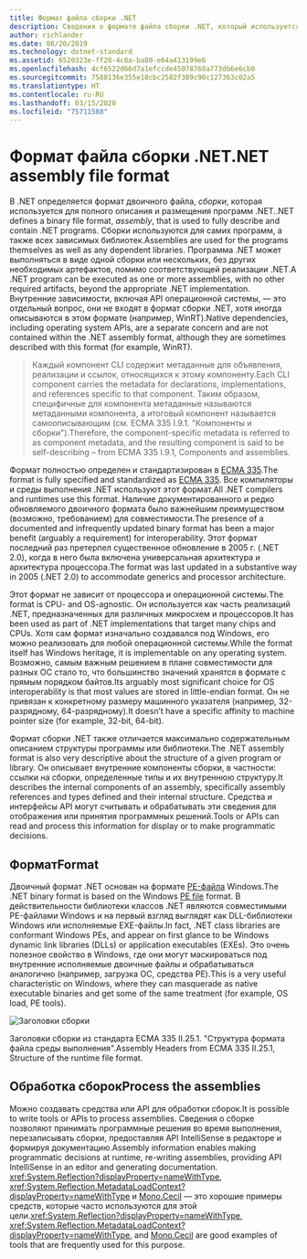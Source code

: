 ```yaml
---
title: Формат файла сборки .NET
description: Сведения о формате файла сборки .NET, который используется для описания и размещения приложений и библиотек .NET.
author: richlander
ms.date: 08/20/2019
ms.technology: dotnet-standard
ms.assetid: 6520323e-ff28-4c8a-ba80-e64a413199e6
ms.openlocfilehash: 4cf6522d66d7a1efccde45078768a773db6e6cb0
ms.sourcegitcommit: 7588136e355e10cbc2582f389c90c127363c02a5
ms.translationtype: HT
ms.contentlocale: ru-RU
ms.lasthandoff: 03/15/2020
ms.locfileid: "75711588"
---
```

# <a name="net-assembly-file-format"></a><span data-ttu-id="973c9-103">Формат файла сборки .NET</span><span class="sxs-lookup"><span data-stu-id="973c9-103">.NET assembly file format</span></span>

<span data-ttu-id="973c9-104">В .NET определяется формат двоичного файла, *сборки*, которая используется для полного описания и размещения программ .NET.</span><span class="sxs-lookup"><span data-stu-id="973c9-104">.NET defines a binary file format, *assembly*, that is used to fully describe and contain .NET programs.</span></span> <span data-ttu-id="973c9-105">Сборки используются для самих программ, а также всех зависимых библиотек.</span><span class="sxs-lookup"><span data-stu-id="973c9-105">Assemblies are used for the programs themselves as well as any dependent libraries.</span></span> <span data-ttu-id="973c9-106">Программа .NET может выполняться в виде одной сборки или нескольких, без других необходимых артефактов, помимо соответствующей реализации .NET.</span><span class="sxs-lookup"><span data-stu-id="973c9-106">A .NET program can be executed as one or more assemblies, with no other required artifacts, beyond the appropriate .NET implementation.</span></span> <span data-ttu-id="973c9-107">Внутренние зависимости, включая API операционной системы, — это отдельный вопрос, они не входят в формат сборки .NET, хотя иногда описываются в этом формате (например, WinRT).</span><span class="sxs-lookup"><span data-stu-id="973c9-107">Native dependencies, including operating system APIs, are a separate concern and are not contained within the .NET assembly format, although they are sometimes described with this format (for example, WinRT).</span></span>

> <span data-ttu-id="973c9-108">Каждый компонент CLI содержит метаданные для объявления, реализации и ссылок, относящихся к этому компоненту.</span><span class="sxs-lookup"><span data-stu-id="973c9-108">Each CLI component carries the metadata for declarations, implementations, and references specific to that component.</span></span> <span data-ttu-id="973c9-109">Таким образом, специфичные для компонента метаданные называются метаданными компонента, а итоговый компонент называется самоописывающим (см. ECMA 335 I.9.1. "Компоненты и сборки").</span><span class="sxs-lookup"><span data-stu-id="973c9-109">Therefore, the component-specific metadata is referred to as component metadata, and the resulting component is said to be self-describing – from ECMA 335 I.9.1, Components and assemblies.</span></span>

<span data-ttu-id="973c9-110">Формат полностью определен и стандартизирован в [ECMA 335](https://www.ecma-international.org/publications/standards/Ecma-335.htm).</span><span class="sxs-lookup"><span data-stu-id="973c9-110">The format is fully specified and standardized as [ECMA 335](https://www.ecma-international.org/publications/standards/Ecma-335.htm).</span></span> <span data-ttu-id="973c9-111">Все компиляторы и среды выполнения .NET используют этот формат.</span><span class="sxs-lookup"><span data-stu-id="973c9-111">All .NET compilers and runtimes use this format.</span></span> <span data-ttu-id="973c9-112">Наличие документированного и редко обновляемого двоичного формата было важнейшим преимуществом (возможно, требованием) для совместимости.</span><span class="sxs-lookup"><span data-stu-id="973c9-112">The presence of a documented and infrequently updated binary format has been a major benefit (arguably a requirement) for interoperability.</span></span> <span data-ttu-id="973c9-113">Этот формат последний раз претерпел существенное обновление в 2005 г. (.NET 2.0), когда в него была включена универсальная архитектура и архитектура процессора.</span><span class="sxs-lookup"><span data-stu-id="973c9-113">The format was last updated in a substantive way in 2005 (.NET 2.0) to accommodate generics and processor architecture.</span></span>

<span data-ttu-id="973c9-114">Этот формат не зависит от процессора и операционной системы.</span><span class="sxs-lookup"><span data-stu-id="973c9-114">The format is CPU- and OS-agnostic.</span></span> <span data-ttu-id="973c9-115">Он используется как часть реализаций .NET, предназначенных для различных микросхем и процессоров.</span><span class="sxs-lookup"><span data-stu-id="973c9-115">It has been used as part of .NET implementations that target many chips and CPUs.</span></span> <span data-ttu-id="973c9-116">Хотя сам формат изначально создавался под Windows, его можно реализовать для любой операционной системы.</span><span class="sxs-lookup"><span data-stu-id="973c9-116">While the format itself has Windows heritage, it is implementable on any operating system.</span></span> <span data-ttu-id="973c9-117">Возможно, самым важным решением в плане совместимости для разных ОС стало то, что большинство значений хранятся в формате с прямым порядком байтов.</span><span class="sxs-lookup"><span data-stu-id="973c9-117">Its arguably most significant choice for OS interoperability is that most values are stored in little-endian format.</span></span> <span data-ttu-id="973c9-118">Он не привязан к конкретному размеру машинного указателя (например, 32-разрядному, 64-разрядному).</span><span class="sxs-lookup"><span data-stu-id="973c9-118">It doesn’t have a specific affinity to machine pointer size (for example, 32-bit, 64-bit).</span></span>

<span data-ttu-id="973c9-119">Формат сборки .NET также отличается максимально содержательным описанием структуры программы или библиотеки.</span><span class="sxs-lookup"><span data-stu-id="973c9-119">The .NET assembly format is also very descriptive about the structure of a given program or library.</span></span> <span data-ttu-id="973c9-120">Он описывает внутренние компоненты сборки, в частности: ссылки на сборки, определенные типы и их внутреннюю структуру.</span><span class="sxs-lookup"><span data-stu-id="973c9-120">It describes the internal components of an assembly, specifically assembly references and types defined and their internal structure.</span></span> <span data-ttu-id="973c9-121">Средства и интерфейсы API могут считывать и обрабатывать эти сведения для отображения или принятия программных решений.</span><span class="sxs-lookup"><span data-stu-id="973c9-121">Tools or APIs can read and process this information for display or to make programmatic decisions.</span></span>

## <a name="format"></a><span data-ttu-id="973c9-122">Формат</span><span class="sxs-lookup"><span data-stu-id="973c9-122">Format</span></span>

<span data-ttu-id="973c9-123">Двоичный формат .NET основан на формате [PE-файла](https://en.wikipedia.org/wiki/Portable_Executable) Windows.</span><span class="sxs-lookup"><span data-stu-id="973c9-123">The .NET binary format is based on the Windows [PE file](https://en.wikipedia.org/wiki/Portable_Executable) format.</span></span> <span data-ttu-id="973c9-124">В действительности библиотеки классов .NET являются совместимыми PE-файлами Windows и на первый взгляд выглядят как DLL-библиотеки Windows или исполняемые EXE-файлы.</span><span class="sxs-lookup"><span data-stu-id="973c9-124">In fact, .NET class libraries are conformant Windows PEs, and appear on first glance to be Windows dynamic link libraries (DLLs) or application executables (EXEs).</span></span> <span data-ttu-id="973c9-125">Это очень полезное свойство в Windows, где они могут маскироваться под внутренние исполняемые двоичные файлы и обрабатываться аналогично (например, загрузка ОС, средства PE).</span><span class="sxs-lookup"><span data-stu-id="973c9-125">This is a very useful characteristic on Windows, where they can masquerade as native executable binaries and get some of the same treatment (for example, OS load, PE tools).</span></span>

![Заголовки сборки](../media/assembly-format/assembly-headers.png)

<span data-ttu-id="973c9-127">Заголовки сборки из стандарта ECMA 335 II.25.1. "Структура формата файла среды выполнения".</span><span class="sxs-lookup"><span data-stu-id="973c9-127">Assembly Headers from ECMA 335 II.25.1, Structure of the runtime file format.</span></span>

## <a name="process-the-assemblies"></a><span data-ttu-id="973c9-128">Обработка сборок</span><span class="sxs-lookup"><span data-stu-id="973c9-128">Process the assemblies</span></span>

<span data-ttu-id="973c9-129">Можно создавать средства или API для обработки сборок.</span><span class="sxs-lookup"><span data-stu-id="973c9-129">It is possible to write tools or APIs to process assemblies.</span></span> <span data-ttu-id="973c9-130">Сведения о сборке позволяют принимать программные решения во время выполнения, перезаписывать сборки, предоставляя API IntelliSense в редакторе и формируя документацию.</span><span class="sxs-lookup"><span data-stu-id="973c9-130">Assembly information enables making programmatic decisions at runtime, re-writing assemblies, providing API IntelliSense in an editor and generating documentation.</span></span> <span data-ttu-id="973c9-131"><xref:System.Reflection?displayProperty=nameWithType>, <xref:System.Reflection.MetadataLoadContext?displayProperty=nameWithType> и [Mono.Cecil](https://www.mono-project.com/docs/tools+libraries/libraries/Mono.Cecil/) — это хорошие примеры средств, которые часто используются для этой цели.</span><span class="sxs-lookup"><span data-stu-id="973c9-131"><xref:System.Reflection?displayProperty=nameWithType>, <xref:System.Reflection.MetadataLoadContext?displayProperty=nameWithType>, and [Mono.Cecil](https://www.mono-project.com/docs/tools+libraries/libraries/Mono.Cecil/) are good examples of tools that are frequently used for this purpose.</span></span>
